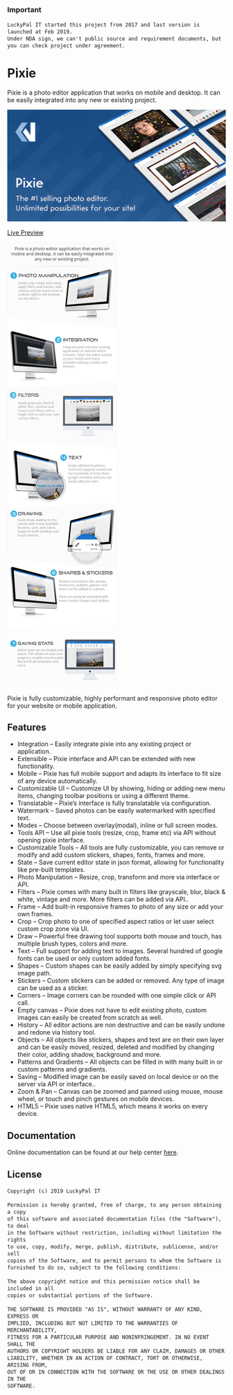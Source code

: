 ### Important
```
LuckyPal IT started this project from 2017 and last version is launched at Feb 2019.
Under NDA sign, we can't public source and requirement documents, but you can check project under agreement.
```

# Pixie
Pixie is a photo editor application that works on mobile and desktop. It can be easily integrated into any new or existing project.

<img src="logo.webp">

[Live Preview](https://pixie.vebto.com/)

<img src="screenshots/description.jpg">

Pixie is fully customizable, highly performant and responsive photo editor for your website or mobile application.

## Features
- Integration – Easily integrate pixie into any existing project or application.
- Extensible – Pixie interface and API can be extended with new functionality.
- Mobile – Pixie has full mobile support and adapts its interface to fit size of any device automatically.
- Customizable UI – Customize UI by showing, hiding or adding new menu items, changing toolbar positions or using a different theme.
- Translatable – Pixie’s interface is fully translatable via configuration.
- Watermark – Saved photos can be easily watermarked with specified text.
- Modes – Choose between overlay(modal), inline or full screen modes.
- Tools API – Use all pixie tools (resize, crop, frame etc) via API without opening pixie interface.
- Customizable Tools – All tools are fully customizable, you can remove or modify and add custom stickers, shapes, fonts, frames and more.
- State – Save current editor state in json format, allowing for functionality like pre-built templates.
- Photo Manipulation – Resize, crop, transform and more via interface or API.
- Filters – Pixie comes with many built in filters like grayscale, blur, black & white, vintage and more. More filters can be added via API..
- Frame – Add built-in responsive frames to photo of any size or add your own frames.
- Crop – Crop photo to one of specified aspect ratios or let user select custom crop zone via UI.
- Draw – Powerful free drawing tool supports both mouse and touch, has multiple brush types, colors and more.
- Text – Full support for adding text to images. Several hundred of google fonts can be used or only custom added fonts.
- Shapes – Custom shapes can be easily added by simply specifying svg image path.
- Stickers – Custom stickers can be added or removed. Any type of image can be used as a sticker.
- Corners – Image corners can be rounded with one simple click or API call.
- Empty canvas – Pixie does not have to edit existing photo, custom images can easily be created from scratch as well.
- History – All editor actions are non destructive and can be easily undone and redone via history tool.
- Objects – All objects like stickers, shapes and text are on their own layer and can be easily moved, resized, deleted and modified by changing their color, adding shadow, background and more.
- Patterns and Gradients – All objects can be filled in with many built in or custom patterns and gradients.
- Saving – Modified image can be easily saved on local device or on the server via API or interface..
- Zoom & Pan – Canvas can be zoomed and panned using mouse, mouse wheel, or touch and pinch gestures on mobile devices.
- HTML5 – Pixie uses native HTML5, which means it works on every device.

## Documentation
Online documentation can be found at our help center [here](https://support.vebto.com/help-center/articles/10/13/50/getting-started).

## License

```
Copyright (c) 2019 LuckyPal IT

Permission is hereby granted, free of charge, to any person obtaining a copy
of this software and associated documentation files (the "Software"), to deal
in the Software without restriction, including without limitation the rights
to use, copy, modify, merge, publish, distribute, sublicense, and/or sell
copies of the Software, and to permit persons to whom the Software is
furnished to do so, subject to the following conditions:

The above copyright notice and this permission notice shall be included in all
copies or substantial portions of the Software.

THE SOFTWARE IS PROVIDED "AS IS", WITHOUT WARRANTY OF ANY KIND, EXPRESS OR
IMPLIED, INCLUDING BUT NOT LIMITED TO THE WARRANTIES OF MERCHANTABILITY,
FITNESS FOR A PARTICULAR PURPOSE AND NONINFRINGEMENT. IN NO EVENT SHALL THE
AUTHORS OR COPYRIGHT HOLDERS BE LIABLE FOR ANY CLAIM, DAMAGES OR OTHER
LIABILITY, WHETHER IN AN ACTION OF CONTRACT, TORT OR OTHERWISE, ARISING FROM,
OUT OF OR IN CONNECTION WITH THE SOFTWARE OR THE USE OR OTHER DEALINGS IN THE
SOFTWARE.
```

